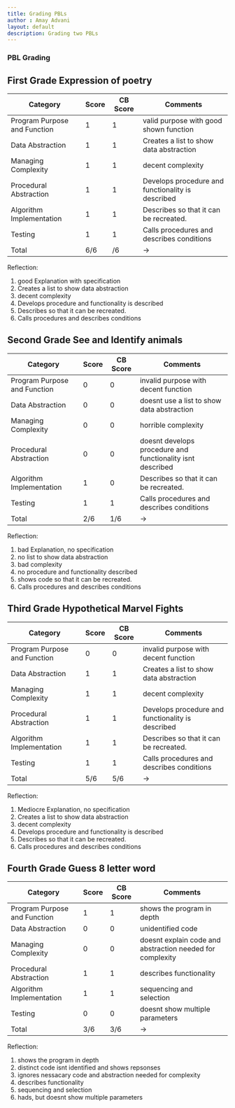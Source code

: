 ```yaml
---
title: Grading PBLs
author : Amay Advani
layout: default
description: Grading two PBLs
---
```


### PBL Grading

## First Grade Expression of poetry

| Category                | Score | CB Score | Comments |
|------------------------|-------|----------|----------|
| Program Purpose and Function | 1 | 1  | valid purpose  with good shown function  |
| Data Abstraction       | 1 | 1 | Creates a list to show data abstraction     |
| Managing Complexity    | 1 | 1 | decent complexity     |
| Procedural Abstraction | 1 | 1 | Develops procedure and functionality is described       |
| Algorithm Implementation| 1 | 1 | Describes so that it can be recreated.       |
| Testing                | 1 | 1 | Calls procedures and describes conditions      |
| Total                | 6/6 | /6 |    ->      |

Reflection: 

1) good Explanation with specification
2) Creates a list to show data abstraction 
3) decent complexity  
4) Develops procedure and functionality is described 
5) Describes so that it can be recreated.
6) Calls procedures and describes conditions 

## Second Grade See and Identify animals

| Category                | Score | CB Score | Comments |
|------------------------|-------|----------|----------|
| Program Purpose and Function | 0 | 0  | invalid purpose  with decent function  |
| Data Abstraction       | 0 | 0 | doesnt use a list to show data abstraction     |
| Managing Complexity    | 0 | 0 | horrible complexity     |
| Procedural Abstraction | 0 | 0 | doesnt develops procedure and functionality isnt described       |
| Algorithm Implementation| 1 | 0 | Describes so that it can be recreated.       |
| Testing                | 1 | 1 | Calls procedures and describes conditions      |
| Total                | 2/6 | 1/6 |    ->      |

Reflection: 

1) bad Explanation, no specification
2) no list to show data abstraction 
3) bad complexity  
4) no procedure and functionality described
5) shows code so that it can be recreated.
6) Calls procedures and describes conditions 

## Third Grade Hypothetical Marvel Fights 

| Category                | Score | CB Score | Comments |
|------------------------|-------|----------|----------|
| Program Purpose and Function | 0 | 0  | invalid purpose  with decent function  |
| Data Abstraction       | 1 | 1 | Creates a list to show data abstraction     |
| Managing Complexity    | 1 | 1 | decent complexity     |
| Procedural Abstraction | 1 | 1 | Develops procedure and functionality is described       |
| Algorithm Implementation| 1 | 1 | Describes so that it can be recreated.       |
| Testing                | 1 | 1 | Calls procedures and describes conditions      |
| Total                | 5/6 | 5/6 |    ->      |

Reflection: 

1) Mediocre Explanation, no specification
2) Creates a list to show data abstraction 
3) decent complexity  
4) Develops procedure and functionality is described 
5) Describes so that it can be recreated.
6) Calls procedures and describes conditions 


## Fourth Grade Guess 8 letter word

| Category                | Score | CB Score | Comments |
|------------------------|-------|----------|----------|
| Program Purpose and Function | 1 | 1 | shows the program in depth       |
| Data Abstraction       | 0 | 0 | unidentified code          |
| Managing Complexity    | 0 | 0 | doesnt explain code and abstraction needed for complexity         |
| Procedural Abstraction | 1 | 1 | describes functionality        |
| Algorithm Implementation| 1 | 1 | sequencing and selection   |
| Testing                | 0 | 0 | doesnt show multiple parameters       |
| Total             | 3/6 | 3/6 | ->      |

Reflection: 

1) shows the program in depth
2) distinct code isnt identified and shows repsonses
3) ignores nessacary code and abstraction needed for complexity
4) describes functionality
5) sequencing and selection
6) hads, but doesnt show multiple parameters